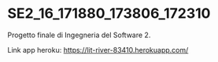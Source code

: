# SE2_16_171880_173806_172310
Progetto finale di Ingegneria del Software 2.

Link app heroku: https://lit-river-83410.herokuapp.com/

